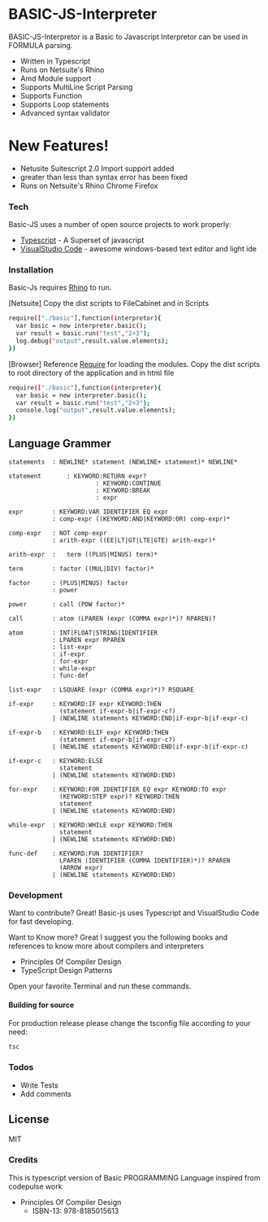 # BASIC-JS-Interpreter
BASIC-JS-Interpretor is a Basic to Javascript Interpretor can be used in FORMULA parsing.
  - Written in Typescript
  - Runs on Netsuite's Rhino
  - Amd Module support
  - Supports MultiLine Script Parsing
  - Supports Function
  - Supports Loop statements
  - Advanced syntax validator

# New Features!

  - Netusite Suitescript 2.0 Import support added
  - greater than less than syntax error has been fixed
  - Runs on Netsuite's Rhino Chrome Firefox


### Tech

Basic-JS uses a number of open source projects to work properly:

* [Typescript](https://www.typescriptlang.org/) - A Superset of javascript
* [VisualStudio Code](https://code.visualstudio.com/) - awesome windows-based text editor and light ide


### Installation

Basic-Js requires [Rhino](https://developer.mozilla.org/en-US/docs/Mozilla/Projects/Rhino) to run.

[Netsuite]
Copy the dist scripts to FileCabinet
and in Scripts
```sh
require(["./basic"],function(interpretor){
  var basic = new interpreter.basic();
  var result = basic.run("test","2+3");
  log.debug("output",result.value.elements);
})
```
[Browser]
Reference [Require](https://requirejs.org/) for loading the modules.
Copy the dist scripts to root directory of the application 
and in html file
```sh
require(["./basic"],function(interpreter){
  var basic = new interpreter.basic();
  var result = basic.run("test","2+3");
  console.log("output",result.value.elements);
})
```

## Language Grammer
```
statements  : NEWLINE* statement (NEWLINE+ statement)* NEWLINE*

statement		: KEYWORD:RETURN expr?
						: KEYWORD:CONTINUE
						: KEYWORD:BREAK
						: expr

expr        : KEYWORD:VAR IDENTIFIER EQ expr
            : comp-expr ((KEYWORD:AND|KEYWORD:OR) comp-expr)*

comp-expr   : NOT comp-expr
            : arith-expr ((EE|LT|GT|LTE|GTE) arith-expr)*

arith-expr  :	term ((PLUS|MINUS) term)*

term        : factor ((MUL|DIV) factor)*

factor      : (PLUS|MINUS) factor
            : power

power       : call (POW factor)*

call        : atom (LPAREN (expr (COMMA expr)*)? RPAREN)?

atom        : INT|FLOAT|STRING|IDENTIFIER
            : LPAREN expr RPAREN
            : list-expr
            : if-expr
            : for-expr
            : while-expr
            : func-def

list-expr   : LSQUARE (expr (COMMA expr)*)? RSQUARE

if-expr     : KEYWORD:IF expr KEYWORD:THEN
              (statement if-expr-b|if-expr-c?)
            | (NEWLINE statements KEYWORD:END|if-expr-b|if-expr-c)

if-expr-b   : KEYWORD:ELIF expr KEYWORD:THEN
              (statement if-expr-b|if-expr-c?)
            | (NEWLINE statements KEYWORD:END|if-expr-b|if-expr-c)

if-expr-c   : KEYWORD:ELSE
              statement
            | (NEWLINE statements KEYWORD:END)

for-expr    : KEYWORD:FOR IDENTIFIER EQ expr KEYWORD:TO expr 
              (KEYWORD:STEP expr)? KEYWORD:THEN
              statement
            | (NEWLINE statements KEYWORD:END)

while-expr  : KEYWORD:WHILE expr KEYWORD:THEN
              statement
            | (NEWLINE statements KEYWORD:END)

func-def    : KEYWORD:FUN IDENTIFIER?
              LPAREN (IDENTIFIER (COMMA IDENTIFIER)*)? RPAREN
              (ARROW expr)
            | (NEWLINE statements KEYWORD:END)

```

### Development

Want to contribute? Great!
Basic-js uses Typescript and VisualStudio Code for fast developing.

Want to Know more? 
Great I suggest you the following books and references to know more about compilers and interpreters
  - Principles Of Compiler Design
  - TypeScript Design Patterns

Open your favorite Terminal and run these commands.

#### Building for source
For production release please change the tsconfig file according to your need:
```sh
tsc
```


### Todos

 - Write Tests
 - Add comments

License
----

MIT

### Credits
This is typescript version of Basic PROGRAMMING Language inspired from codepulse work

- Principles Of Compiler Design
   - ISBN-13: 978-8185015613


